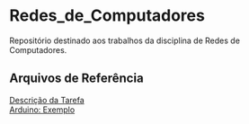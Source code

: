 # Redes_de_Computadores

Repositório destinado aos trabalhos da disciplina de Redes de Computadores. 

## Arquivos de Referência

[Descrição da Tarefa](/Docs/Atividade_Arduino_Enlace_Especificacao.pdf) </br>
[Arduino: Exemplo](/Docs/Pre_Atividade_Arduino.pdf) </br>

